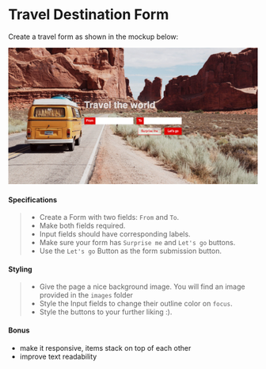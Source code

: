 # Travel Destination Form

Create a travel form as shown in the mockup below:

![Simple form example](simple-form-example.jpg)

#### Specifications

> - Create a Form with two fields: `From` and `To`.
> - Make both fields required.
> - Input fields should have corresponding labels.
> - Make sure your form has `Surprise me` and `Let's go` buttons.
> - Use the `Let's go` Button as the form submission button.

#### Styling
> - Give the page a nice background image. You will find an image provided in the `images` folder
> - Style the Input fields to change their outline color on `focus`.
> - Style the buttons to your further liking :).

#### Bonus

- make it responsive, items stack on top of each other
- improve text readability